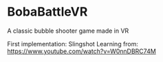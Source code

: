 # BobaBattleVR
A classic bubble shooter game made in VR

First implementation: Slingshot
Learning from: https://www.youtube.com/watch?v=W0nnDBRC74M
